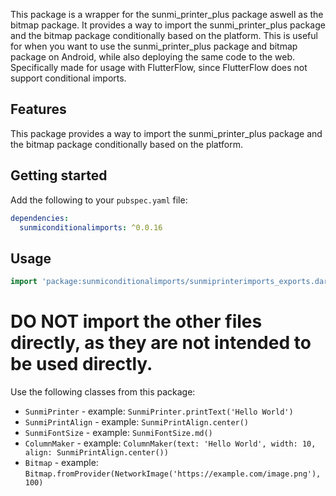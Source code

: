 <!--
This README describes the package. If you publish this package to pub.dev,
this README's contents appear on the landing page for your package.

For information about how to write a good package README, see the guide for
[writing package pages](https://dart.dev/tools/pub/writing-package-pages).

For general information about developing packages, see the Dart guide for
[creating packages](https://dart.dev/guides/libraries/create-packages)
and the Flutter guide for
[developing packages and plugins](https://flutter.dev/to/develop-packages).
-->

This package is a wrapper for the sunmi_printer_plus package aswell as the bitmap package. It provides a way to import the sunmi_printer_plus package and the bitmap package conditionally based on the platform. This is useful for when you want to use the sunmi_printer_plus package and bitmap package on Android, while also deploying the same code to the web. Specifically made for usage with FlutterFlow, since FlutterFlow does not support conditional imports.

## Features

This package provides a way to import the sunmi_printer_plus package and the bitmap package conditionally based on the platform.

## Getting started

Add the following to your `pubspec.yaml` file:

```yaml
dependencies:
  sunmiconditionalimports: ^0.0.16
```

## Usage

```dart
import 'package:sunmiconditionalimports/sunmiprinterimports_exports.dart';
```

# DO NOT import the other files directly, as they are not intended to be used directly.


Use the following classes from this package:

- `SunmiPrinter` - example: `SunmiPrinter.printText('Hello World')`
- `SunmiPrintAlign` - example: `SunmiPrintAlign.center()`
- `SunmiFontSize` - example: `SunmiFontSize.md()`
- `ColumnMaker` - example: `ColumnMaker(text: 'Hello World', width: 10, align: SunmiPrintAlign.center())`
- `Bitmap` - example: `Bitmap.fromProvider(NetworkImage('https://example.com/image.png'), 100)`
